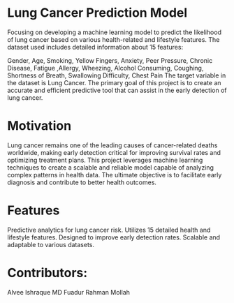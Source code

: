 # Lung Cancer Prediction Model

Focusing on developing a machine learning model to predict the likelihood of lung cancer based on various health-related and lifestyle features. The dataset used includes detailed information about 15 features:

Gender, Age, Smoking, Yellow Fingers, Anxiety, Peer Pressure, Chronic Disease, Fatigue ,Allergy, Wheezing, Alcohol Consuming, Coughing, Shortness of Breath, Swallowing Difficulty, Chest Pain
The target variable in the dataset is Lung Cancer. The primary goal of this project is to create an accurate and efficient predictive tool that can assist in the early detection of lung cancer.

# Motivation
Lung cancer remains one of the leading causes of cancer-related deaths worldwide, making early detection critical for improving survival rates and optimizing treatment plans. This project leverages machine learning techniques to create a scalable and reliable model capable of analyzing complex patterns in health data. The ultimate objective is to facilitate early diagnosis and contribute to better health outcomes.

# Features
Predictive analytics for lung cancer risk.
Utilizes 15 detailed health and lifestyle features.
Designed to improve early detection rates.
Scalable and adaptable to various datasets.

# Contributors:
Alvee Ishraque
MD Fuadur Rahman Mollah

